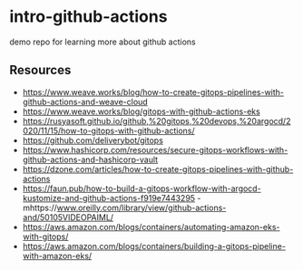 # intro-github-actions

demo repo for learning more about github actions

## Resources

- https://www.weave.works/blog/how-to-create-gitops-pipelines-with-github-actions-and-weave-cloud
- https://www.weave.works/blog/gitops-with-github-actions-eks
- https://rusyasoft.github.io/github,%20gitops,%20devops,%20argocd/2020/11/15/how-to-gitops-with-github-actions/
- https://github.com/deliverybot/gitops
- https://www.hashicorp.com/resources/secure-gitops-workflows-with-github-actions-and-hashicorp-vault
- https://dzone.com/articles/how-to-create-gitops-pipelines-with-github-actions
- https://faun.pub/how-to-build-a-gitops-workflow-with-argocd-kustomize-and-github-actions-f919e7443295
-mhttps://www.oreilly.com/library/view/github-actions-and/50105VIDEOPAIML/
- https://aws.amazon.com/blogs/containers/automating-amazon-eks-with-gitops/
- https://aws.amazon.com/blogs/containers/building-a-gitops-pipeline-with-amazon-eks/
